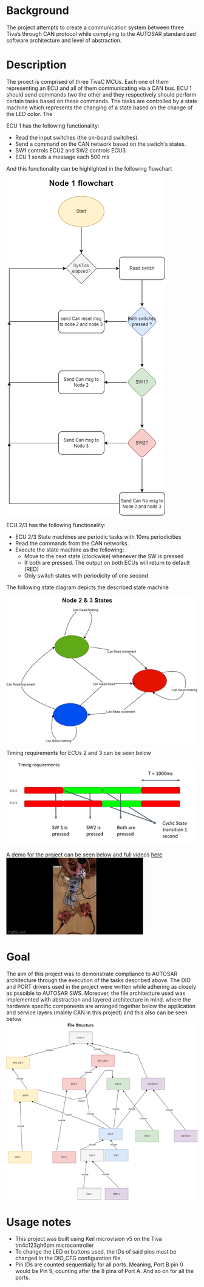 # Background
The project attempts to create a communication system between three Tiva’s through
CAN protocol while complying to the AUTOSAR standardized software architecture
and level of abstraction.

# Description
The proect is comprised of three TivaC MCUs. Each one of them representing an ECU and all of them communicating via a
CAN bus. ECU 1 should send commands two the other and they respectively should perform certain tasks based on these commands.
The tasks are controlled by a state machine which represents the changing of a state based on the change of the LED color.
The 

ECU 1 has the following functionality: 
   * Read the input switches (the on-board switches). 
   * Send a command on the CAN network based on the switch's states. 
   * SW1 controls ECU2 and SW2 controls ECU3. 
   * ECU 1 sends a message each 500 ms 

And this functionality can be highlighted in the following flowchart

![flowchart](img/flowchart.png)

ECU 2/3 has the following functionality:
   * ECU 2/3 State machines are periodic tasks with 10ms periodicities
   * Read the commands from the CAN networks. 
   * Execute the state machine as the following: 
      - Move to the next state (clockwise) whenever the SW is pressed
      - If both are pressed. The output on both ECUs will return to default (RED)
      - Only switch states with periodicity of one second

The following state diagram depicts the described state machine

![state diagram](img/state_diagram.png)

Timing requirements for ECUs 2 and 3 can be seen below

![timing](img/timing.JPG)

A demo for the project can be seen below and full videos [here](https://drive.google.com/drive/folders/1t7Q7SWvgzLtVmZySS7GUWDMJEL9s6S6S)
![](img/demo.gif)

# Goal
The aim of this project was to demonstrate compliance to AUTOSAR architecture through the execution of the tasks described above.
The DIO and PORT drivers used in the project were written while adhering as closely as pssoible to AUTOSAR SWS.
Moreover, the file architecture used was implemented with abstraction and layered architecture in mind. where the hardware specific components are
arranged together below the application and service layers (mainly CAN in this project) and this also can be seen below
![inclusion tree](img/inclusion_tree.png)

# Usage notes
* This project was built using Keil microvision v5 on the Tiva tm4c123gh6pm microcontroller
* To change the LED or buttons used, the IDs of said pins must be changed in the DIO_CFG configuration file.
* Pin IDs are counted sequentially for all ports. Meaning, Port B pin 0 would be Pin 9, counting after the 8 pins of Port A. And so on for all the ports.


